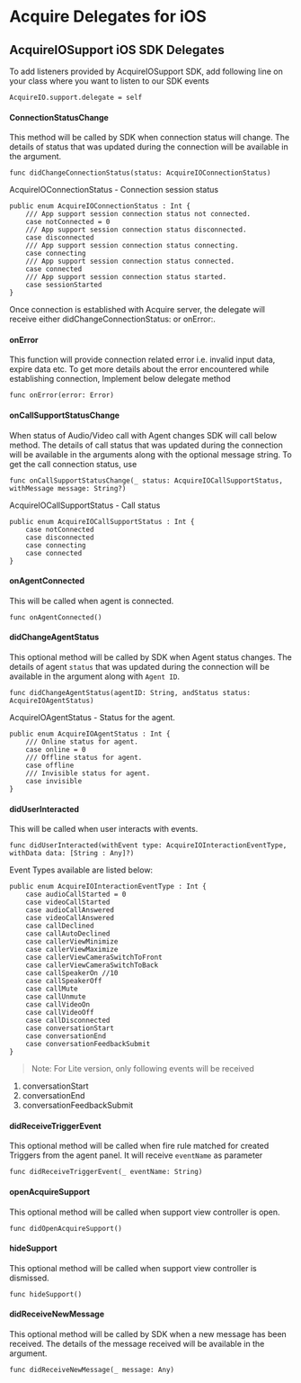 # Acquire Delegates for iOS

## AcquireIOSupport iOS SDK Delegates

To add listeners provided by AcquireIOSupport SDK, add following line on your class where you want to listen to our SDK events

```text
AcquireIO.support.delegate = self
```

#### ConnectionStatusChange

This method will be called by SDK when connection status will change. The details of status that was updated during the connection will be available in the argument.

```text
func didChangeConnectionStatus(status: AcquireIOConnectionStatus)
```

AcquireIOConnectionStatus - Connection session status

```text
public enum AcquireIOConnectionStatus : Int {
    /// App support session connection status not connected.
    case notConnected = 0
    /// App support session connection status disconnected.
    case disconnected
    /// App support session connection status connecting.
    case connecting
    /// App support session connection status connected.
    case connected
    /// App support session connection status started.
    case sessionStarted
}
```

Once connection is established with Acquire server, the delegate will receive either didChangeConnectionStatus: or onError:.

#### onError

This function will provide connection related error i.e. invalid input data, expire data etc. To get more details about the error encountered while establishing connection, Implement below delegate method

```text
func onError(error: Error)
```

#### onCallSupportStatusChange

When status of Audio/Video call with Agent changes SDK will call below method. The details of call status that was updated during the connection will be available in the arguments along with the optional message string. To get the call connection status, use

```text
func onCallSupportStatusChange(_ status: AcquireIOCallSupportStatus, withMessage message: String?)
```

AcquireIOCallSupportStatus - Call status

```text
public enum AcquireIOCallSupportStatus : Int {
    case notConnected
    case disconnected
    case connecting
    case connected
}
```

#### onAgentConnected

This will be called when agent is connected.

```text
func onAgentConnected()
```

#### didChangeAgentStatus

This optional method will be called by SDK when Agent status changes. The details of agent `status` that was updated during the connection will be available in the argument along with `Agent ID`.

```text
func didChangeAgentStatus(agentID: String, andStatus status: AcquireIOAgentStatus)
```

AcquireIOAgentStatus - Status for the agent.

```text
public enum AcquireIOAgentStatus : Int {
    /// Online status for agent.
    case online = 0
    /// Offline status for agent.
    case offline
    /// Invisible status for agent.
    case invisible
}
```

#### didUserInteracted

This will be called when user interacts with events.

```text
func didUserInteracted(withEvent type: AcquireIOInteractionEventType, withData data: [String : Any]?)
```

Event Types available are listed below:

```text
public enum AcquireIOInteractionEventType : Int {
    case audioCallStarted = 0
    case videoCallStarted
    case audioCallAnswered
    case videoCallAnswered
    case callDeclined
    case callAutoDeclined
    case callerViewMinimize
    case callerViewMaximize
    case callerViewCameraSwitchToFront
    case callerViewCameraSwitchToBack
    case callSpeakerOn //10
    case callSpeakerOff
    case callMute
    case callUnmute
    case callVideoOn
    case callVideoOff
    case callDisconnected
    case conversationStart
    case conversationEnd
    case conversationFeedbackSubmit
}
```

> Note: For Lite version, only following events will be received

1. conversationStart
2. conversationEnd
3. conversationFeedbackSubmit

#### didReceiveTriggerEvent

This optional method will be called when fire rule matched for created Triggers from the agent panel. It will receive `eventName` as parameter

```text
func didReceiveTriggerEvent(_ eventName: String)
```

#### openAcquireSupport

This optional method will be called when support view controller is open.

```text
func didOpenAcquireSupport()
```

#### hideSupport

This optional method will be called when support view controller is dismissed.

```text
func hideSupport()
```



#### didReceiveNewMessage

This optional method will be called by SDK when a new message has been received. The details of the message received will be available in the argument.

```text
func didReceiveNewMessage(_ message: Any)
```

